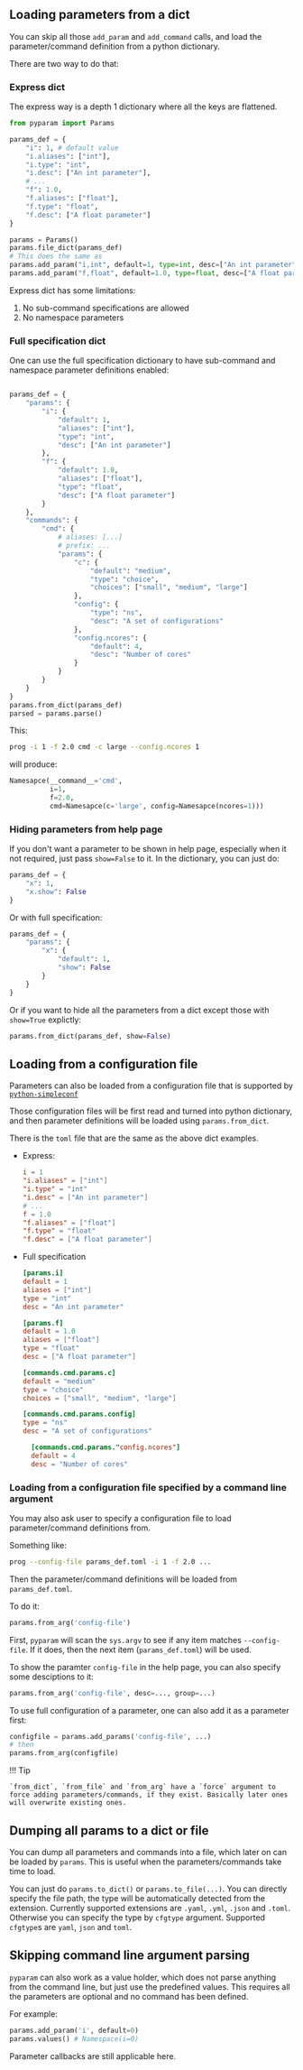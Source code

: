## Loading parameters from a dict

You can skip all those `add_param` and `add_command` calls, and load the parameter/command definition from a python dictionary.

There are two way to do that:

### Express dict

The express way is a depth 1 dictionary where all the keys are flattened.
```python
from pyparam import Params

params_def = {
    "i": 1, # default value
    "i.aliases": ["int"],
    "i.type": "int",
    "i.desc": ["An int parameter"],
    # ...
    "f": 1.0,
    "f.aliases": ["float"],
    "f.type": "float",
    "f.desc": ["A float parameter"]
}

params = Params()
params.file_dict(params_def)
# This does the same as
params.add_param("i,int", default=1, type=int, desc=["An int parameter"])
params.add_param("f,float", default=1.0, type=float, desc=["A float parameter"])
```

Express dict has some limitations:

1. No sub-command specifications are allowed
2. No namespace parameters

### Full specification dict

One can use the full specification dictionary to have sub-command and namespace parameter definitions enabled:

```python

params_def = {
    "params": {
        "i": {
            "default": 1,
            "aliases": ["int"],
            "type": "int",
            "desc": ["An int parameter"]
        },
        "f": {
            "default": 1.0,
            "aliases": ["float"],
            "type": "float",
            "desc": ["A float parameter"]
        }
    },
    "commands": {
        "cmd": {
            # aliases: [...]
            # prefix: ...
            "params": {
                "c": {
                    "default": "medium",
                    "type": "choice",
                    "choices": ["small", "medium", "large"]
                },
                "config": {
                    "type": "ns",
                    "desc": "A set of configurations"
                },
                "config.ncores": {
                    "default": 4,
                    "desc": "Number of cores"
                }
            }
        }
    }
}
params.from_dict(params_def)
parsed = params.parse()
```

This:
```sh
prog -i 1 -f 2.0 cmd -c large --config.ncores 1
```
will produce:
```python
Namesapce(__command__='cmd',
          i=1,
          f=2.0,
          cmd=Namesapce(c='large', config=Namesapce(ncores=1)))
```

### Hiding parameters from help page

If you don't want a parameter to be shown in help page, especially when it not required, just pass `show=False` to it. In the dictionary, you can just do:
```python
params_def = {
    "x": 1,
    "x.show": False
}
```
Or with full specification:
```python
params_def = {
    "params": {
        "x": {
            "default": 1,
            "show": False
        }
    }
}
```

Or if you want to hide all the parameters from a dict except those with `show=True` explictly:
```python
params.from_dict(params_def, show=False)
```

## Loading from a configuration file

Parameters can also be loaded from a configuration file that is supported by [`python-simpleconf`][1]

Those configuration files will be first read and turned into python dictionary, and then parameter definitions will be loaded using `params.from_dict`.

There is the `toml` file that are the same as the above dict examples.

- Express:

    ```toml
    i = 1
    "i.aliases" = ["int"]
    "i.type" = "int"
    "i.desc" = ["An int parameter"]
    # ...
    f = 1.0
    "f.aliases" = ["float"]
    "f.type" = "float"
    "f.desc" = ["A float parameter"]
    ```

- Full specification

    ```toml
    [params.i]
    default = 1
    aliases = ["int"]
    type = "int"
    desc = "An int parameter"

    [params.f]
    default = 1.0
    aliases = ["float"]
    type = "float"
    desc = ["A float parameter"]

    [commands.cmd.params.c]
    default = "medium"
    type = "choice"
    choices = ["small", "medium", "large"]

    [commands.cmd.params.config]
    type = "ns"
    desc = "A set of configurations"

      [commands.cmd.params."config.ncores"]
      default = 4
      desc = "Number of cores"
    ```

### Loading from a configuration file specified by a command line argument

You may also ask user to specify a configuration file to load parameter/command definitions from.

Something like:
```sh
prog --config-file params_def.toml -i 1 -f 2.0 ...
```
Then the parameter/command definitions will be loaded from `params_def.toml`.

To do it:
```python
params.from_arg('config-file')
```

First, `pyparam` will scan the `sys.argv` to see if any item matches `--config-file`. If it does, then the next item (`params_def.toml`) will be used.

To show the paramter `config-file` in the help page, you can also specify some desciptions to it:
```python
params.from_arg('config-file', desc=..., group=...)
```

To use full configuration of a parameter, one can also add it as a parameter first:
```python
configfile = params.add_params('config-file', ...)
# then
params.from_arg(configfile)
```

!!! Tip

    `from_dict`, `from_file` and `from_arg` have a `force` argument to force adding parameters/commands, if they exist. Basically later ones will overwrite existing ones.

## Dumping all params to a dict or file

You can dump all parameters and commands into a file, which later on can be loaded by `params`. This is useful when the parameters/commands take time to load.

You can just do `params.to_dict()` or `params.to_file(...)`. You can directly specify the file path, the type will be automatically detected from the extension. Currently supported extensions are `.yaml`, `.yml`, `.json` and `.toml`. Otherwise you can specify the type by `cfgtype` argument. Supported `cfgtype`s are `yaml`, `json` and `toml`.

## Skipping command line argument parsing

`pyparam` can also work as a value holder, which does not parse anything from the command line, but just use the predefined values. This requires all the parameters are optional and no command has been defined.

For example:
```python
params.add_param('i', default=0)
params.values() # Namespace(i=0)
```

Parameter callbacks are still applicable here.

[1]: https://github.com/pwwang/simpleconf
